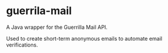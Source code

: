 guerrila-mail
=============
A Java wrapper for the Guerrilla Mail API.

Used to create short-term anonymous emails to automate email verifications.
